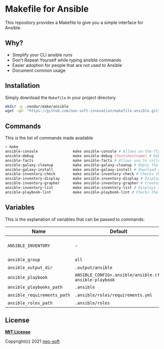 # Makefile for Ansible

This repository provides a Makefile to give you a simple interface for Ansible.

## Why?

- Simplify your CLI ansible runs
- Don't Repeat Yourself while typing ansible commands
- Easier adoption for people that are not used to Ansible
- Document common usage

## Installation

Simply download the `Makefile` in your project directory.

```bash
mkdir -p .vendor/make/ansible
wget -qO- "https://github.com/neo-soft-innovation/makefile-ansible.git" | tar xvz --strip-components 1 -C .vendor/make/ansible
```

## Commands

This is the list of commands made available

```bash
> make
ansible-console                make ansible-console # Allows on-the-fly execution of Ansible modules or arbitrary commands
ansible-debug                  make ansible-debug [host=hostname] # Debug host variables
ansible-facts                  make ansible-facts # Allows you to collect the facts of a group
ansible-galaxy-cleanup         make ansible-galaxy-cleanup # Empty the roles directory while preserving the requirements.yml file
ansible-galaxy-install         make ansible-galaxy-install # Download all roles and their dependencies from the requirements.yml file
ansible-inventory-check        make ansible-inventory-check # Checks that an inventory file is defined otherwise proposes the directories in the inventories folder
ansible-inventory-display      make ansible-inventory-display # Display the inventory as seen by Ansible
ansible-inventory-grapher      make ansible-inventory-grapher # Creates a graph representing the tasks and roles of Ansible playbooks (Only on Debian or Ubuntu)
ansible-inventory-list         make ansible-inventory-list # Displays all host information, works as an inventory script
ansible-playbook-lint          make ansible-playbook-lint # Checks the syntax of a playbook
```

## Variables

This is the explanation of variables that can be passed to commands:

| Name                        | Default                                                | Description                  | Example                                                                   |
| --------------------------- | ------------------------------------------------------ | ---------------------------- | ------------------------------------------------------------------------- |
| `ANSIBLE_INVENTORY`         | -                                                      | Path to inventory hosts file | `ANSIBLE_INVENTORY=~/workspace/inventories/myrpoject/hosts make <target>` |
| `ansible_group`             | `all`                                                  | -                            | -                                                                         |
| `ansible_output_dir`        | `.output/ansible`                                      | -                            | -                                                                         |
| `ansible_playbook`          | `ANSIBLE_CONFIG=.ansible/ansible.cfg ansible-playbook` | -                            | -                                                                         |
| `ansible_playbooks_path`    | `.ansible`                                             | -                            | -                                                                         |
| `ansible_requirements_path` | `.ansible/roles/requirements.yml`                      | -                            | -                                                                         |
| `ansible_roles_path`        | `.ansible/roles`                                       | -                            | -                                                                         |

## License

**[MIT License](LICENSE)**

Copyright(c) 2021 [neo-soft](https://github.com/neo-soft-innovation)
